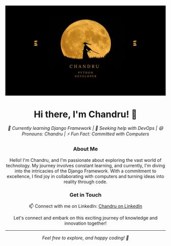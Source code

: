 <p align="center">
  <img src="title.jpg" alt="Profile Header">
</p>

<h1 align="center">Hi there, I'm Chandru! 👋</h1>

<p align="center">
  <em>🌱 Currently learning Django Framework | 🤔 Seeking help with DevOps | 😄 Pronouns: Chandru | ⚡ Fun Fact: Committed with Computers</em>
</p>

<h3 align="center">About Me</h3>

<p align="center">
  Hello! I'm Chandru, and I'm passionate about exploring the vast world of technology. My journey involves constant learning, and currently, I'm diving into the intricacies of the Django Framework. With a commitment to excellence, I find joy in collaborating with computers and turning ideas into reality through code.
</p>

<h3 align="center">Get in Touch</h3>

<p align="center">
  📫 Connect with me on LinkedIn: <a href="https://www.linkedin.com/in/chandru-gs/">Chandru on LinkedIn</a>
</p>

<p align="center">
  Let's connect and embark on this exciting journey of knowledge and innovation together!
</p>

---

<p align="center">
  <em>Feel free to explore, and happy coding! 🚀</em>
</p>
